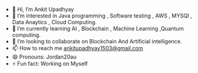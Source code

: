 - 👋 Hi, I’m Ankit Upadhyay
- 👀 I’m interested in Java programming , Software testing , AWS , MYSQl , Data Anaytics , Cloud Computing.
- 🌱 I’m currently learning AI , Blockchain , Machine Learning ,Quantum computing.
- 💞️ I’m looking to collaborate on Blockchain And Artificial intelligence.
- 📫 How to reach me ankitupadhyay1503@gmail.com
- 😄 Pronouns: Jordan20au
- ⚡ Fun fact: Working on Myself

<!---
ankitupadhyay2001/ankitupadhyay2001 is a ✨ special ✨ repository because its `README.md` (this file) appears on your GitHub profile.
You can click the Preview link to take a look at your changes.
--->
